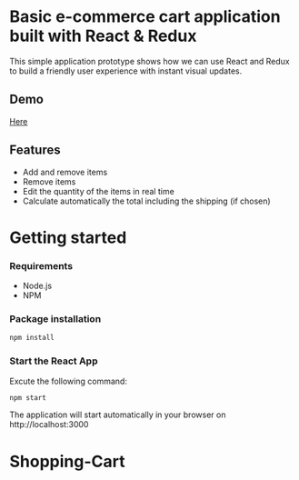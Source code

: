 # Basic e-commerce cart application built with React & Redux

This simple application prototype shows how we can use React and Redux to build a friendly user experience with instant visual updates.

## Demo
[Here](https://my-shopping-cart-leawwzhsmf.now.sh/)

## Features
* Add and remove items 
* Remove items
* Edit the quantity of the items in real time
* Calculate automatically the total including the shipping (if chosen)

# Getting started
### Requirements

* Node.js
* NPM

### Package installation
```bash
npm install
```
 ### Start the React App
 Excute the following command: 
```bash
npm start
```
The application will start automatically in your browser on http://localhost:3000
# Shopping-Cart
